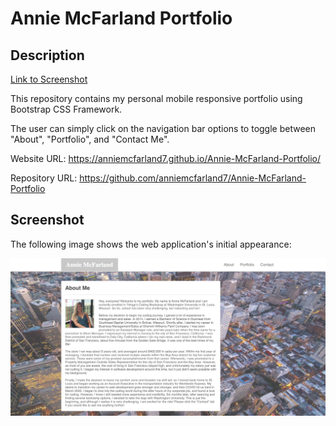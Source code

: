 # Annie McFarland Portfolio

## Description 
[Link to Screenshot](#screenshot)

This repository contains my personal mobile responsive portfolio using Bootstrap CSS Framework.

The user can simply click on the navigation bar options to toggle between "About", "Portfolio", and "Contact Me".

Website URL: https://anniemcfarland7.github.io/Annie-McFarland-Portfolio/

Repository URL: https://github.com/anniemcfarland7/Annie-McFarland-Portfolio

## Screenshot 

The following image shows the web application's initial appearance:

![Web Screenshot](./assets/images/screenshot.png)
